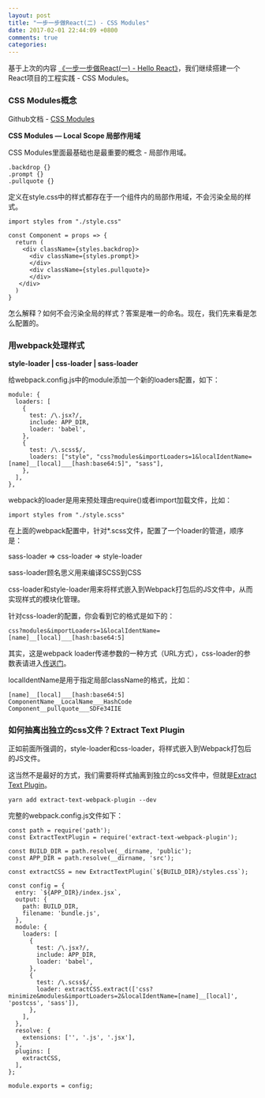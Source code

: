 ```yaml
---
layout: post
title: "一步一步做React(二) - CSS Modules"
date: 2017-02-01 22:44:09 +0800
comments: true
categories:
---
```

基于上次的内容 [《一步一步做React(一) - Hello React》](http://benweizhu.github.io/blog/2017/01/17/react-step-by-step-1/)，我们继续搭建一个React项目的工程实践 - CSS Modules。

### CSS Modules概念

Github文档 - [CSS Modules](https://github.com/css-modules/css-modules)

**CSS Modules — Local Scope 局部作用域**

CSS Modules里面最基础也是最重要的概念 - 局部作用域。

```
.backdrop {}
.prompt {}
.pullquote {}
```
定义在style.css中的样式都存在于一个组件内的局部作用域，不会污染全局的样式。
```
import styles from "./style.css"

const Component = props => {
  return (
    <div className={styles.backdrop}>
      <div className={styles.prompt}>
      </div>
      <div className={styles.pullquote}>
      </div>
   </div>
  )
}
```
怎么解释？如何不会污染全局的样式？答案是唯一的命名。现在，我们先来看是怎么配置的。

### 用webpack处理样式

**style-loader | css-loader | sass-loader**

给webpack.config.js中的module添加一个新的loaders配置，如下：

```
module: {
  loaders: [
    {
      test: /\.jsx?/,
      include: APP_DIR,
      loader: 'babel',
    },
    {
      test: /\.scss$/,
      loaders: ["style", "css?modules&importLoaders=1&localIdentName=[name]__[local]___[hash:base64:5]", "sass"],
    },
  ],
},
```
webpack的loader是用来预处理由require()或者import加载文件，比如：

```
import styles from "./style.scss"
```
在上面的webpack配置中，针对*.scss文件，配置了一个loader的管道，顺序是：

sass-loader => css-loader => style-loader

sass-loader顾名思义用来编译SCSS到CSS

css-loader和style-loader用来将样式嵌入到Webpack打包后的JS文件中，从而实现样式的模块化管理。

针对css-loader的配置，你会看到它的格式是如下的：

```
css?modules&importLoaders=1&localIdentName=[name]__[local]___[hash:base64:5]
```
其实，这是webpack loader传递参数的一种方式（URL方式），css-loader的参数表请进入[传送门](https://github.com/webpack-contrib/css-loader#options-1)。

localIdentName是用于指定局部className的格式，比如：

```
[name]__[local]___[hash:base64:5]
ComponentName__LocalName___HashCode
Component__pullquote___SDFe34IIE
```
### 如何抽离出独立的css文件？Extract Text Plugin

正如前面所强调的，style-loader和css-loader，将样式嵌入到Webpack打包后的JS文件。

这当然不是最好的方式，我们需要将样式抽离到独立的css文件中，但就是[Extract Text Plugin](https://github.com/webpack-contrib/extract-text-webpack-plugin)。

```
yarn add extract-text-webpack-plugin --dev
```

完整的webpack.config.js文件如下：

```
const path = require('path');
const ExtractTextPlugin = require('extract-text-webpack-plugin');

const BUILD_DIR = path.resolve(__dirname, 'public');
const APP_DIR = path.resolve(__dirname, 'src');

const extractCSS = new ExtractTextPlugin(`${BUILD_DIR}/styles.css`);

const config = {
  entry: `${APP_DIR}/index.jsx`,
  output: {
    path: BUILD_DIR,
    filename: 'bundle.js',
  },
  module: {
    loaders: [
      {
        test: /\.jsx?/,
        include: APP_DIR,
        loader: 'babel',
      },
      {
        test: /\.scss$/,
        loader: extractCSS.extract(['css?minimize&modules&importLoaders=2&localIdentName=[name]__[local]', 'postcss', 'sass']),
      },
    ],
  },
  resolve: {
    extensions: ['', '.js', '.jsx'],
  },
  plugins: [
    extractCSS,
  ],
};

module.exports = config;

```

